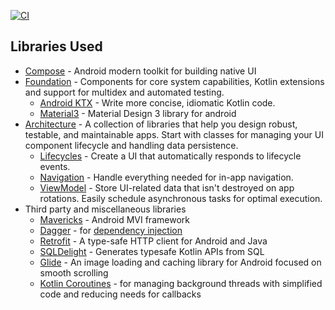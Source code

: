 [![CI](https://github.com/castrokingjames/ota-challenge/actions/workflows/build.yaml/badge.svg)](https://github.com/castrokingjames/ota-challenge/actions/workflows/build.yaml)

Libraries Used
--------------
* [Compose][1] - Android modern toolkit for building native UI
* [Foundation][2] - Components for core system capabilities, Kotlin extensions and support for
  multidex and automated testing.
  * [Android KTX][3] - Write more concise, idiomatic Kotlin code.
  * [Material3][4] - Material Design 3 library for android
* [Architecture][10] - A collection of libraries that help you design robust, testable, and
  maintainable apps. Start with classes for managing your UI component lifecycle and handling data
  persistence.
  * [Lifecycles][12] - Create a UI that automatically responds to lifecycle events.
  * [Navigation][14] - Handle everything needed for in-app navigation.
  * [ViewModel][17] - Store UI-related data that isn't destroyed on app rotations. Easily schedule
     asynchronous tasks for optimal execution.
* Third party and miscellaneous libraries
  * [Mavericks][99] - Android MVI framework 
  * [Dagger][92] - for [dependency injection][93]
  * [Retrofit][55] - A type-safe HTTP client for Android and Java
  * [SQLDelight][43] - Generates typesafe Kotlin APIs from SQL
  * [Glide][65] - An image loading and caching library for Android focused on smooth scrolling
  * [Kotlin Coroutines][91] - for managing background threads with simplified code and reducing needs for callbacks

[1]: https://developer.android.com/develop/ui/compose
[2]: https://developer.android.com/jetpack/components
[3]: https://developer.android.com/kotlin/ktx
[4]: https://m3.material.io/develop/android/jetpack-compose
[10]: https://developer.android.com/jetpack/arch/
[12]: https://developer.android.com/topic/libraries/architecture/lifecycle
[13]: https://developer.android.com/topic/libraries/architecture/livedata
[14]: https://developer.android.com/topic/libraries/architecture/navigation/
[17]: https://developer.android.com/topic/libraries/architecture/viewmodel
[30]: https://developer.android.com/guide/topics/ui
[34]: https://developer.android.com/guide/components/fragments
[35]: https://developer.android.com/guide/topics/ui/declaring-layout
[91]: https://kotlinlang.org/docs/reference/coroutines-overview.html
[92]: https://developer.android.com/training/dependency-injection/dagger-android
[93]: https://developer.android.com/training/dependency-injection
[99]: https://github.com/airbnb/mavericks
[44]: https://firebase.google.com/docs/ml-kit/recognize-text
[43]: https://github.com/cashapp/sqldelight
[55]: https://square.github.io/retrofit/
[65]: https://square.github.io/retrofit/
